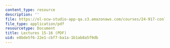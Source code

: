 ```yaml
---
content_type: resource
description: ''
file: https://ol-ocw-studio-app-qa.s3.amazonaws.com/courses/24-917-conlangs-how-to-construct-a-language-fall-2018/e8bde5f622e1cbf7ba1a1b1ab8a5f9db_MIT24_917f18_lec15_embed.pdf
file_type: application/pdf
resourcetype: Document
title: Lectures 15-16 (PDF)
uid: e8bde5f6-22e1-cbf7-ba1a-1b1ab8a5f9db
---
```

